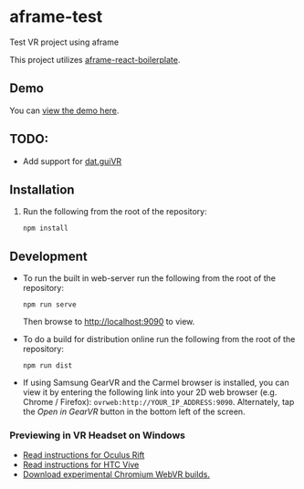 # aframe-test
Test VR project using aframe

This project utilizes [aframe-react-boilerplate](https://github.com/ngokevin/aframe-react-boilerplate).

## Demo

You can [view the demo here](https://hazardu5.github.io/aframe-test/dist/).

## TODO:

*   Add support for [dat.guiVR](https://github.com/dataarts/dat.guiVR)

## Installation

1.  Run the following from the root of the repository:

    ```
    npm install
    ```

## Development

*   To run the built in web-server run the following from the root of the repository:

    ```
    npm run serve
    ```

    Then browse to [http://localhost:9090](http://localhost:9090) to view.

*   To do a build for distribution online run the following from the root of the repository:

    ```
    npm run dist
    ```

*   If using Samsung GearVR and the Carmel browser is installed, you can view it by entering the following link into
    your 2D web browser (e.g. Chrome / Firefox): `ovrweb:http://YOUR_IP_ADDRESS:9090`.
    Alternately, tap the *Open in GearVR* button in the bottom left of the screen.

### Previewing in VR Headset on Windows

* [Read instructions for Oculus Rift](https://github.com/Web-VR/iswebvrready/wiki/Instructions%3A-Chromium-for-Oculus-Rift-on-Windows)
* [Read instructions for HTC Vive](https://github.com/Web-VR/iswebvrready/wiki/Instructions%3A-Chromium-for-HTC-Vive-on-Windows)
* [Download experimental Chromium WebVR builds.](https://webvr.info/get-chrome/)